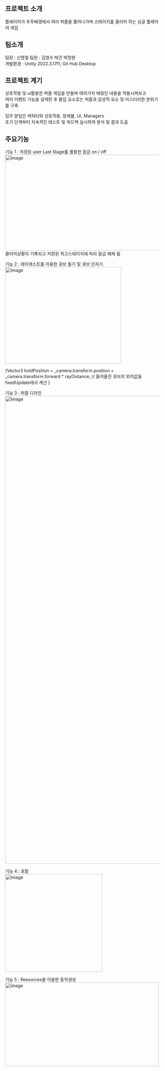 ##  프로젝트 소개
플레이어가 우주배경에서 여러 퍼즐을 풀어나가며
스테이지를 클리어 하는 싱글 플레이어 게임  

## 팀소개  
팀장 : 신명철 팀원 : 김영수 박건 박정현  
개발환경 : Unitiy  2022.3.17f1, Git Hub Desktop  
## 프로젝트 계기  
상호작용 및 ui활용한 퍼즐 게임을 만들며 여러가지 배웠던 내용을 적용시켜보고    
여러 이벤트 기능을 설계한 후 몰입 요소로는 퍼즐과 감성적 요소 및 미스터리한 분위기를 구축  
  
임무 분담은 캐릭터와 상호작용, 장애물, UI, Managers  
초기 단계부터 지속적인 테스트 및 피드백 실시하여 분석 및 결과 도출


##  주요기능

기능 1 : 저장된 user Last Stage를 활용한 잠금 on / off  
<img width="560" height="312" alt="Image" src="https://github.com/user-attachments/assets/104f39ae-becf-4dcd-900c-70fe42e135de" />  
클리어상황이 기록되고 저장된 최고스테이지에 따라 잠금 해제 됨

기능 2 : 레이캐스트를 이용한 큐브 들기 및 큐브 던지기  
<img width="378" height="315" alt="Image" src="https://github.com/user-attachments/assets/340d97cb-4c0a-468f-86e9-17498b7fdfbe" />  
 
{Vector3 holdPosition = _camera.transform.position + _camera.transform.forward * rayDistance; // 들어올린 큐브의 위치값을 fixedUpdate에서 계산  }

기능 3 : 퍼즐 디자인  
<img width="2520" height="1524" alt="Image" src="https://github.com/user-attachments/assets/774a0852-7bb7-4ae5-bda0-6fb326fa8830" />

기능 4 : 포탈  
<img width="316" height="319" alt="Image" src="https://github.com/user-attachments/assets/ae0d8fdc-162c-4304-bcc6-8229ccc3e124" />  

기능 5 : Resources를 이용한 동적생성  
<img width="500" height="273" alt="image" src="https://github.com/user-attachments/assets/4bb717f1-e52c-4ce6-ad4f-8f422ee33000" />  


